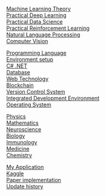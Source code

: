 <a href="https://youngminpark2559.github.io/mltheory/README.html">Machine Learning Theory</a><br/>
<a href="https://youngminpark2559.github.io/pracdl/README.html">Practical Deep Learning</a><br/>
<a href="https://youngminpark2559.github.io/pracds/README.html">Practical Data Science</a><br/>
<a href="https://youngminpark2559.github.io/pracrl/README.html">Practical Reinforcement Learning</a><br/>
<a href="https://youngminpark2559.github.io/nlp/README.html">Natural Language Processing</a><br/>
<a href="https://youngminpark2559.github.io/opencv/README.html">Computer Vision</a><br/> 

<a href="https://youngminpark2559.github.io/plang/README.html">Programming Language</a><br/>
<a href="https://youngminpark2559.github.io/env_setup/REAMDM.html">Environment setup</a><br/>
<a href="https://youngminpark2559.github.io/csharpdotnet/README.html">C# .NET</a><br/>
<a href="https://youngminpark2559.github.io/db/README.html">Database</a><br/>
<a href="https://youngminpark2559.github.io/webtech/README.html">Web Technology</a><br/>
<a href="https://youngminpark2559.github.io/blockchain/README.html">Blockchain</a><br/>
<a href="https://youngminpark2559.github.io/vcs/README.html">Version Control System</a><br/>
<a href="https://youngminpark2559.github.io/ide/README.html">Integrated Development Environment</a><br/>
<a href="https://youngminpark2559.github.io/os/README.html">Operating System</a><br/>

<a href="https://youngminpark2559.github.io/physics/README.html">Physics</a><br/>
<a href="https://youngminpark2559.github.io/mathematics/README.html">Mathematics</a><br/>
<a href="https://youngminpark2559.github.io/neuroscience/README.html">Neuroscience</a><br/>
<a href="https://youngminpark2559.github.io/biology/README.html">Biology</a><br/>
<a href="https://youngminpark2559.github.io/immunology/README.html">Immunology</a><br/>
<a href="https://youngminpark2559.github.io/medicine/README.html">Medicine</a><br/>
<a href="https://youngminpark2559.github.io/chemistry/README.html">Chemistry</a><br/>

<a href="https://youngminpark2559.github.io/myapp/README.html">My Application</a><br/>
<a href="https://youngminpark2559.github.io/kaggle/README.html">Kaggle</a><br/>
<a href="https://youngminpark2559.github.io/ml_cv_p/README.html">Paper implementation</a><br/>
<a href="https://youngminpark2559.github.io/youngminpark2559.github.io/update_hi.html">Update history</a><br/>

